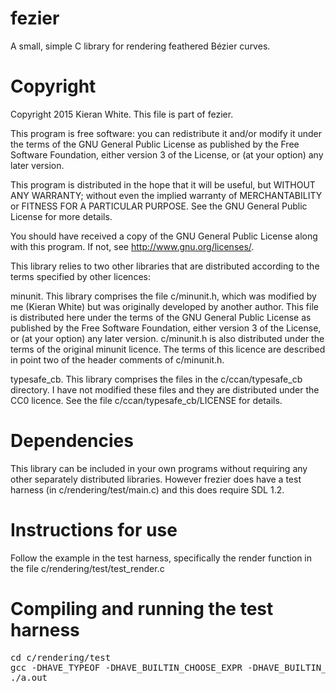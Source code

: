 # fezier
A small, simple C library for rendering feathered Bézier curves.

# Copyright
Copyright 2015 Kieran White. This file is part of fezier.

This program is free software: you can redistribute it and/or modify
it under the terms of the GNU General Public License as published by
the Free Software Foundation, either version 3 of the License, or
(at your option) any later version.
   
This program is distributed in the hope that it will be useful,
but WITHOUT ANY WARRANTY; without even the implied warranty of
MERCHANTABILITY or FITNESS FOR A PARTICULAR PURPOSE.  See the
GNU General Public License for more details.
   
You should have received a copy of the GNU General Public License
along with this program.  If not, see <http://www.gnu.org/licenses/>.

This library relies to two other libraries that are distributed
according to the terms specified by other licences:

minunit. This library comprises the file c/minunit.h, which was
modified by me (Kieran White) but was originally developed by another
author. This file is distributed here under the terms of the GNU
General Public License as published by the Free Software Foundation,
either version 3 of the License, or (at your option) any later
version. c/minunit.h is also distributed under the terms of the original
minunit licence. The terms of this licence are described in point two
of the header comments of c/minunit.h.

typesafe_cb. This library comprises the files in the
c/ccan/typesafe_cb directory. I have not modified these files and they
are distributed under the CC0 licence. See the file
c/ccan/typesafe_cb/LICENSE for details.

# Dependencies
This library can be included in your own programs
without requiring any other separately distributed libraries. However
frezier does have a test harness (in c/rendering/test/main.c) and this
does require SDL 1.2.

# Instructions for use
Follow the example in the test harness, specifically the render
function in the file c/rendering/test/test_render.c

# Compiling and running the test harness
<pre>
cd c/rendering/test
gcc -DHAVE_TYPEOF -DHAVE_BUILTIN_CHOOSE_EXPR -DHAVE_BUILTIN_TYPES_COMPATIBLE_P -gdwarf-2 -g3 -std=c99 -Wstrict-prototypes `pkg-config --cflags --libs sdl` test_render.c main.c image_buf.c ../draw.c ../../rtu.c -lm
./a.out
</pre>
